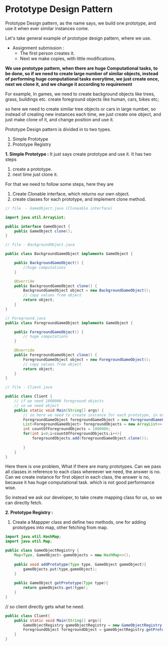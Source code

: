 # Prototype Design Pattern

Prototype Design pattern, as the name says, we build one prototype, and use it when ever similar instances come.

Let's take general example of prototype design pattern, where we use.

* Assignment submission :
    - The first person creates it.
    - Next we make copies, with little modifications.

<B>We use prototype pattern, when there are huge Computational tasks, to be done, so if we need to create large number of similar objects, instead of performing huge computational tasks everytime, we just create once, next we clone it, and we change it according to requirement</B>

For example, 
In games, we need to 
create background objects like trees, grass, buildings etc.
create foreground objects like human, cars, bikes etc;

so here we need to create similar tree objects or cars in large number, 
so instead of creating new instances each time, we just create one object, and just make clone of it, and change position and use it.

Prototype Design pattern is divided in to two types.
1. Simple Prototype
2. Prototype Registry

<b> 1. Simple Prototype : </b>
It just says create prototype and use it.
It has two steps
1. create a prototype.
2. next time just clone it.

For that we need to follow some steps, here they are
1. Create Clonable interface, which returns our own object.
2. create classes for each prototype, and implement clone method.

```java
// file  - GameObject.java (Cloneable interface)

import java.util.ArrayList;

public interface GameObject {
    public GameObject clone();
}

// file - BackgroundObject.java

public class BackgroundGameObject implements GameObject {

    public BackgroundGameObject() {
        //huge computations
    }

    @Override
    public BackgroundGameObject clone() {
        BackgroundGameObject object = new BackgroundGameObject();
        // copy values from object
        return object;
    }
}

// Foreground.java
public class ForegroundGameObject implements GameObject {

    public ForegroundGameObject() {
        // huge computations
    }

    @Override
    public ForegroundGameObject clone() {
        ForegroundGameObject object = new ForegroundGameObject();
        // copy values from object
        return object;
    }
}

// file - Client.java

public class Client {
    // if we need 1000000 foreground objects
    // so we need object 
    public static void Main(String[] args) {
        // so here we need to create instance for each prototype, in every client classes, or else we need pass object reference
        ForegroundGameObject foregroundGameObject = new ForegroundGameObject();
        List<ForegroundGameObject> foregroundObjects = new ArrayList<>();
        int countOfForegroundObjects = 1000000;
        for(int i=0;i<countOfForegroundObjects;i++){
            foregroundObjects.add(foregroundGameObject.clone());
        
        }
    }
}

```

Here there is one problem, 
What if there are many prototypes.
Can we pass all classes in reference to each class whereever we need, the answer is no.
Can we create instance for first object in each class, the answer is no, because it has huge computational task. which is not good performance wise.

So instead we ask our developer, to take create mapping class for us, so we can directly fetch.

<b> 2. Prototype Registry : </b>
1. Create a Mappper class and define two methods, one for adding prototypes into map, other fetching from map.

```java
import java.util.HashMap;
import java.util.Map;

public class GameObjectRegistry {
    Map<Type, GameObject> gameObjects = new HashMap<>();
    
    public void addPrototype(Type type, GameObject gameObject){
        gameObjects.put(type,gameObject);
    }
    
    public GameObject getPrototype(Type type){
        return gameObjects.get(type);
    }
}
```

// so client directly gets what he need.
```java
public class Client{
    public static void Main(String[] args){
        GameObjectRegistry gameObjectRegistry = new GameObjectRegistry();
        ForegroundObject foregroundObject = gameObjectRegistry.getPrototype(type);
    }
}
```
